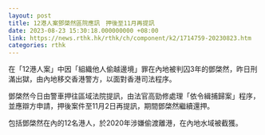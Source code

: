 ```yaml
---
layout: post
title: 12港人案鄧棨然區院應訊　押後至11月再提訊
date: 2023-08-23 15:30:18.000000000 +08:00
link: https://news.rthk.hk/rthk/ch/component/k2/1714759-20230823.htm
categories: rthk
---
```


在「12港人案」中因「組織他人偷越邊境」罪在內地被判囚3年的鄧棨然，昨日刑滿出獄，由內地移交香港警方，以面對香港司法程序。

鄧棨然今日由警車押往區域法院提訊，由法官高勁修處理「依令緝捕歸案」程序，並應辯方申請，押後案件至11月2日再提訊，期間鄧棨然繼續還押。

包括鄧棨然在內的12名港人，於2020年涉嫌偷渡離港，在內地水域被截獲。
